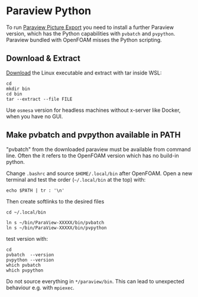 Paraview Python
======================================================================

To run [Paraview Picture Export](../../scripts/paraview-export-all.py) you need to install a further Paraview version, which has the Python capabilities with `pvbatch` and `pvpython`. 
Paraview bundled with OpenFOAM misses the Python scripting. 



Download & Extract
------------------------------------------------------------

[Download](https://www.paraview.org/download/) the Linux executable and extract with tar inside WSL: 

    cd 
    mkdir bin
    cd bin
    tar --extract --file FILE


Use `osmesa` version for headless machines without x-server like Docker, when you have no GUI.  



Make pvbatch and pvpython available in PATH
------------------------------------------------------------

"pvbatch" from the downloaded paraview must be available from command line. 
Often the it refers to the OpenFOAM version which has no build-in python.  

Change `.bashrc` and source `$HOME/.local/bin` after OpenFOAM. 
Open a new terminal and test the order (`~/.local/bin` at the top) with:  

    echo $PATH | tr : '\n'


Then create softlinks to the desired files

    cd ~/.local/bin

    ln s ~/bin/ParaView-XXXXX/bin/pvbatch
    ln s ~/bin/ParaView-XXXXX/bin/pvpython


test version with: 

    cd
    pvbatch  --version
    pvpython --version
    which pvbatch
    which pvpython


Do not source everything in `*/paraview/bin`. 
This can lead to unexpected behaviour e.g. with `mpiexec`.  
